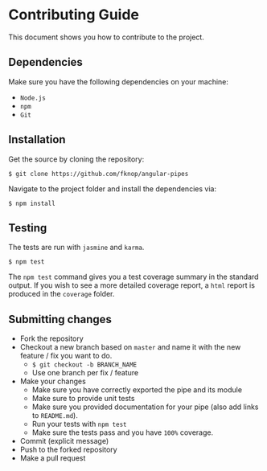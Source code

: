 # Contributing Guide

This document shows you how to contribute to the project.

## Dependencies

Make sure you have the following dependencies on your machine:

- `Node.js`
- `npm`
- `Git`

## Installation

Get the source by cloning the repository:

```
$ git clone https://github.com/fknop/angular-pipes
```

Navigate to the project folder and install the dependencies via:

```
$ npm install
```

## Testing

The tests are run with `jasmine` and `karma`.

```
$ npm test
```

The `npm test` command gives you a test coverage summary in the standard output. If you wish to see a more detailed coverage report, a `html` report
is produced in the `coverage` folder.

## Submitting changes

- Fork the repository
- Checkout a new branch based on `master` and name it with the new feature / fix you want to do.
  - `$ git checkout -b BRANCH_NAME`
  - Use one branch per fix / feature
- Make your changes
  - Make sure you have correctly exported the pipe and its module
  - Make sure to provide unit tests
  - Make sure you provided documentation for your pipe (also add links to `README.md`).
  - Run your tests with `npm test`
  - Make sure the tests pass and you have `100%` coverage.
- Commit (explicit message)
- Push to the forked repository
- Make a pull request
